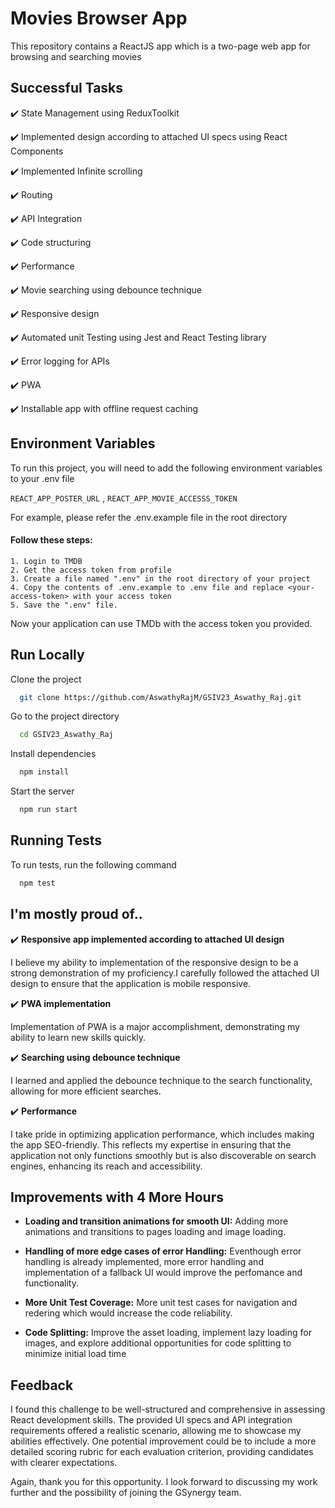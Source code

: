 # Movies Browser App

This repository contains a ReactJS app which is a two-page web app for browsing and searching movies

## Successful Tasks

✔️ State Management using ReduxToolkit

✔️ Implemented design according to attached UI specs using React Components

✔️ Implemented Infinite scrolling

✔️ Routing

✔️ API Integration

✔️ Code structuring

✔️ Performance

✔️ Movie searching using debounce technique

✔️ Responsive design

✔️ Automated unit Testing using Jest and React Testing library

✔️ Error logging for APIs

✔️ PWA

✔️ Installable app with offline request caching

## Environment Variables

To run this project, you will need to add the following environment variables to your .env file

`REACT_APP_POSTER_URL` ,
`REACT_APP_MOVIE_ACCESSS_TOKEN`

For example, please refer the .env.example file in the root directory

#### Follow these steps:

    1. Login to TMDB
    2. Get the access token from profile
    3. Create a file named ".env" in the root directory of your project
    4. Copy the contents of .env.example to .env file and replace <your-access-token> with your access token
    5. Save the ".env" file.

Now your application can use TMDb with the access token you provided.

## Run Locally

Clone the project

```bash
  git clone https://github.com/AswathyRajM/GSIV23_Aswathy_Raj.git
```

Go to the project directory

```bash
  cd GSIV23_Aswathy_Raj
```

Install dependencies

```bash
  npm install
```

Start the server

```bash
  npm run start
```

## Running Tests

To run tests, run the following command

```bash
  npm test
```

## I'm mostly proud of..

✔️ **Responsive app implemented according to attached UI design**

I believe my ability to implementation of the responsive design to be a strong demonstration of my proficiency.I carefully followed the attached UI design to ensure that the application is mobile responsive.

✔️ **PWA implementation**

Implementation of PWA is a major accomplishment, demonstrating my ability to learn new skills quickly.

✔️ **Searching using debounce technique**

I learned and applied the debounce technique to the search functionality, allowing for more efficient searches.

✔️ **Performance**

I take pride in optimizing application performance, which includes making the app SEO-friendly. This reflects my expertise in ensuring that the application not only functions smoothly but is also discoverable on search engines, enhancing its reach and accessibility.

## Improvements with 4 More Hours

- **Loading and transition animations for smooth UI:** Adding more animations and transitions to pages loading and image loading.

- **Handling of more edge cases of error Handling:** Eventhough error handling is already implemented, more error handling and implementation of a fallback UI would improve the perfomance and functionality.

- **More Unit Test Coverage:** More unit test cases for navigation and redering which would increase the code reliability.

- **Code Splitting:** Improve the asset loading, implement lazy loading for images, and explore additional opportunities for code splitting to minimize initial load time

## Feedback

I found this challenge to be well-structured and comprehensive in assessing React development skills. The provided UI specs and API integration requirements offered a realistic scenario, allowing me to showcase my abilities effectively. One potential improvement could be to include a more detailed scoring rubric for each evaluation criterion, providing candidates with clearer expectations.

Again, thank you for this opportunity. I look forward to discussing my work further and the possibility of joining the GSynergy team.
